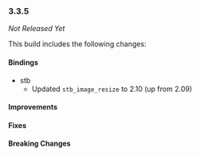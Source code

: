 ### 3.3.5

_Not Released Yet_

This build includes the following changes:

#### Bindings

- stb
  * Updated `stb_image_resize` to 2.10 (up from 2.09)

#### Improvements

#### Fixes

#### Breaking Changes
